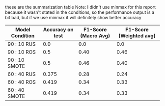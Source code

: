 
these are the summarization table
Note: I didn't use minmax for this report because it wasn't stated in the conditions, so the performance output is a bit bad, but if we use minmax it will definitely show better accuracy

| Model Condition | Accuracy on test | F1-Score (Macro Avg) | F1-Score (Weighted avg) |
| --------------- | ---------------- | -------------------- | ----------------------- |
| 90 : 10 RUS     | 0.0              | 0.0                  | 0.0                     |
| 90 : 10 ROS     | 0.5              | 0.40                 | 0.46                    |
| 90 : 10 SMOTE   | 0.5              | 0.46                 | 0.40                    |
| 60 : 40 RUS     | 0.375            | 0.28                 | 0.24                    |
| 60 : 40 ROS     | 0.419            | 0.34                 | 0.33                    |
| 60 : 40 SMOTE   | 0.419            | 0.34                 | 0.33                    |


